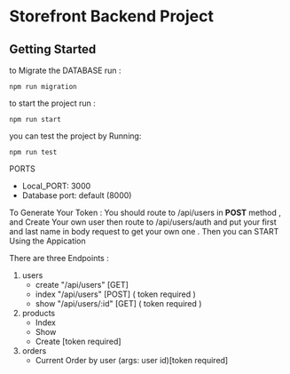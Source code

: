 # Storefront Backend Project

## Getting Started

to Migrate the DATABASE run :
```
npm run migration
```
to start the project run : 
```
npm run start
```
you can test the project by Running:
```
npm run test
```

PORTS

* Local_PORT: 3000
* Database port: default (8000)

To Generate Your Token : You should route to /api/users in **POST** method , and Create Your own user then route to /api/users/auth and put your first and last name in body request to get your own one . Then you can START Using the Appication

There are three Endpoints :
1. users 
   - create "/api/users" [GET]
   - index "/api/users" [POST] ( token required ) 
   - show "/api/users/:id" [GET] ( token required )
2. products 
    - Index 
   - Show
   - Create [token required]
3. orders 
   - Current Order by user (args: user id)[token required]